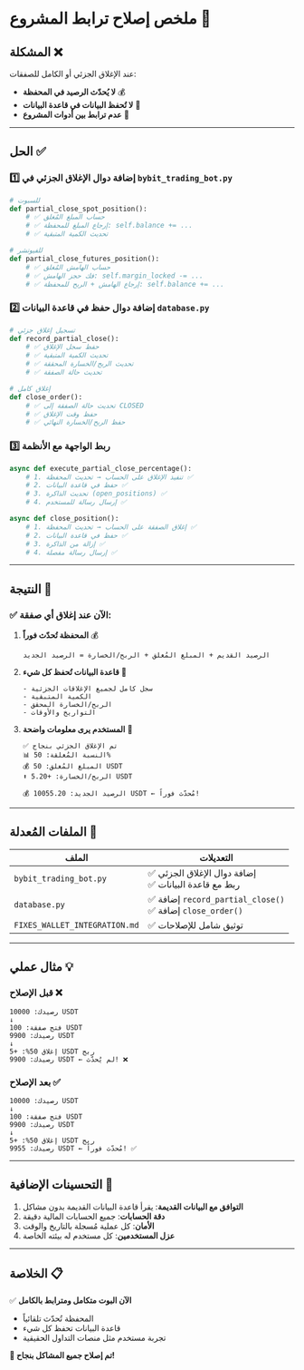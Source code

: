 # ملخص إصلاح ترابط المشروع 🔧

## المشكلة ❌
عند الإغلاق الجزئي أو الكامل للصفقات:
- **لا يُحدّث الرصيد في المحفظة** 💰
- **لا تُحفظ البيانات في قاعدة البيانات** 💾
- **عدم ترابط بين أدوات المشروع** 🔗

---

## الحل ✅

### 1️⃣ إضافة دوال الإغلاق الجزئي في `bybit_trading_bot.py`

```python
# للسبوت
def partial_close_spot_position():
    # ✅ حساب المبلغ المُغلق
    # ✅ إرجاع المبلغ للمحفظة: self.balance += ...
    # ✅ تحديث الكمية المتبقية

# للفيوتشر  
def partial_close_futures_position():
    # ✅ حساب الهامش المُغلق
    # ✅ فك حجز الهامش: self.margin_locked -= ...
    # ✅ إرجاع الهامش + الربح للمحفظة: self.balance += ...
```

### 2️⃣ إضافة دوال حفظ في قاعدة البيانات `database.py`

```python
# تسجيل إغلاق جزئي
def record_partial_close():
    # ✅ حفظ سجل الإغلاق
    # ✅ تحديث الكمية المتبقية
    # ✅ تحديث الربح/الخسارة المحققة
    # ✅ تحديث حالة الصفقة

# إغلاق كامل
def close_order():
    # ✅ تحديث حالة الصفقة إلى CLOSED
    # ✅ حفظ وقت الإغلاق
    # ✅ حفظ الربح/الخسارة النهائي
```

### 3️⃣ ربط الواجهة مع الأنظمة

```python
async def execute_partial_close_percentage():
    # 1. تنفيذ الإغلاق على الحساب → تحديث المحفظة ✅
    # 2. حفظ في قاعدة البيانات ✅
    # 3. تحديث الذاكرة (open_positions) ✅
    # 4. إرسال رسالة للمستخدم ✅

async def close_position():
    # 1. إغلاق الصفقة على الحساب → تحديث المحفظة ✅
    # 2. حفظ في قاعدة البيانات ✅
    # 3. إزالة من الذاكرة ✅
    # 4. إرسال رسالة مفصلة ✅
```

---

## النتيجة 🎯

### ✅ **الآن عند إغلاق أي صفقة:**

1. **المحفظة تُحدّث فوراً** 💰
   ```
   الرصيد القديم + المبلغ المُغلق + الربح/الخسارة = الرصيد الجديد
   ```

2. **قاعدة البيانات تُحفظ كل شيء** 💾
   ```
   - سجل كامل لجميع الإغلاقات الجزئية
   - الكمية المتبقية
   - الربح/الخسارة المحقق
   - التواريخ والأوقات
   ```

3. **المستخدم يرى معلومات واضحة** 📱
   ```
   ✅ تم الإغلاق الجزئي بنجاح
   📊 النسبة المُغلقة: 50%
   💰 المبلغ المُغلق: 50 USDT
   ⬆️ الربح/الخسارة: +5.20 USDT
   
   💰 الرصيد الجديد: 10055.20 USDT ← مُحدّث فوراً!
   ```

---

## الملفات المُعدلة 📝

| الملف | التعديلات |
|------|----------|
| `bybit_trading_bot.py` | ✅ إضافة دوال الإغلاق الجزئي<br>✅ ربط مع قاعدة البيانات |
| `database.py` | ✅ إضافة `record_partial_close()`<br>✅ إضافة `close_order()` |
| `FIXES_WALLET_INTEGRATION.md` | ✅ توثيق شامل للإصلاحات |

---

## مثال عملي 💡

### قبل الإصلاح ❌
```
رصيدك: 10000 USDT
↓
فتح صفقة: 100 USDT
رصيدك: 9900 USDT
↓
إغلاق 50%: +5 USDT ربح
رصيدك: 9900 USDT ← لم يُحدّث! ❌
```

### بعد الإصلاح ✅
```
رصيدك: 10000 USDT
↓
فتح صفقة: 100 USDT
رصيدك: 9900 USDT
↓
إغلاق 50%: +5 USDT ربح
رصيدك: 9955 USDT ← مُحدّث فوراً! ✅
```

---

## التحسينات الإضافية 🚀

1. **التوافق مع البيانات القديمة**: يقرأ قاعدة البيانات القديمة بدون مشاكل
2. **دقة الحسابات**: جميع الحسابات المالية دقيقة
3. **الأمان**: كل عملية مُسجلة بالتاريخ والوقت
4. **عزل المستخدمين**: كل مستخدم له بيئته الخاصة

---

## الخلاصة 📋

✅ **الآن البوت متكامل ومترابط بالكامل**
- المحفظة تُحدّث تلقائياً
- قاعدة البيانات تحفظ كل شيء
- تجربة مستخدم مثل منصات التداول الحقيقية

**🎉 تم إصلاح جميع المشاكل بنجاح!**
